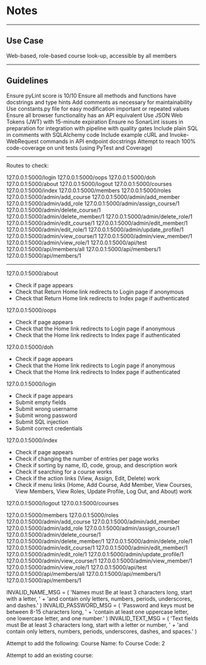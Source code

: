 # Notes

-----

## Use Case

Web-based, role-based course look-up, accessible by all members

-----

## Guidelines

Ensure pyLint score is 10/10
Ensure all methods and functions have docstrings and type hints
Add comments as necessary for maintainability
Use constants.py file for easy modification important or repeated values
Ensure all browser functionality has an API equivalent
Use JSON Web Tokens (JWT) with 15-minute expiration
Ensure no SonarLint issues in preparation for integration with pipeline with quality gates
Include plain SQL in comments with SQLAlchemy code
Include example cURL and Invoke-WebRequest commands in API endpoint docstrings
Attempt to reach 100% code-coverage on unit tests (using PyTest and Coverage)

-----

Routes to check:

127.0.0.1:5000/login
127.0.0.1:5000/oops
127.0.0.1:5000/doh
127.0.0.1:5000/about
127.0.0.1:5000/logout
127.0.0.1:5000/courses
127.0.0.1:5000/index
127.0.0.1:5000/members
127.0.0.1:5000/roles
127.0.0.1:5000/admin/add_course
127.0.0.1:5000/admin/add_member
127.0.0.1:5000/admin/add_role
127.0.0.1:5000/admin/assign_course/1
127.0.0.1:5000/admin/delete_course/1
127.0.0.1:5000/admin/delete_member/1
127.0.0.1:5000/admin/delete_role/1
127.0.0.1:5000/admin/edit_course/1
127.0.0.1:5000/admin/edit_member/1
127.0.0.1:5000/admin/edit_role/1
127.0.0.1:5000/admin/update_profile/1
127.0.0.1:5000/admin/view_course/1
127.0.0.1:5000/admin/view_member/1
127.0.0.1:5000/admin/view_role/1
127.0.0.1:5000/api/test
127.0.0.1:5000/api/members/all
127.0.0.1:5000/api/members/1
127.0.0.1:5000/api/members/1

-----

127.0.0.1:5000/about
- Check if page appears
- Check that Return Home link redirects to Login page if anonymous
- Check that Return Home link redirects to Index page if authenticated

127.0.0.1:5000/oops
- Check if page appears
- Check that the Home link redirects to Login page if anonymous
- Check that the Home link redirects to Index page if authenticated

127.0.0.1:5000/doh
- Check if page appears
- Check that the Home link redirects to Login page if anonymous
- Check that the Home link redirects to Index page if authenticated

127.0.0.1:5000/login
- Check if page appears
- Submit empty fields
- Submit wrong username
- Submit wrong password
- Submit SQL injection
- Submit correct credentials

127.0.0.1:5000/index
- Check if page appears
- Check if changing the number of entries per page works
- Check if sorting by name, ID, code, group, and description work
- Check if searching for a course works
- Check if the action links (View, Assign, Edit, Delete) work
- Check if menu links (Home, Add Course, Add Member, View Courses, View Members, View Roles, Update Profile, Log Out, and About) work


127.0.0.1:5000/logout
127.0.0.1:5000/courses

127.0.0.1:5000/members
127.0.0.1:5000/roles
127.0.0.1:5000/admin/add_course
127.0.0.1:5000/admin/add_member
127.0.0.1:5000/admin/add_role
127.0.0.1:5000/admin/assign_course/1
127.0.0.1:5000/admin/delete_course/1
127.0.0.1:5000/admin/delete_member/1
127.0.0.1:5000/admin/delete_role/1
127.0.0.1:5000/admin/edit_course/1
127.0.0.1:5000/admin/edit_member/1
127.0.0.1:5000/admin/edit_role/1
127.0.0.1:5000/admin/update_profile/1
127.0.0.1:5000/admin/view_course/1
127.0.0.1:5000/admin/view_member/1
127.0.0.1:5000/admin/view_role/1
127.0.0.1:5000/api/test
127.0.0.1:5000/api/members/all
127.0.0.1:5000/api/members/1
127.0.0.1:5000/api/members/1

INVALID_NAME_MSG = (
    'Names must Be at least 3 characters long, start with a letter, '
    + 'and contain only letters, numbers, periods, underscores, and dashes.'
)
INVALID_PASSWORD_MSG = (
    'Password and keys must be between 8-15 characters long, '
    + 'contain at least one uppercase letter, one lowercase letter, and one number.'
)
INVALID_TEXT_MSG = (
    'Text fields must Be at least 3 characters long, start with a letter or number, '
    + 'and contain only letters, numbers, periods, underscores, dashes, and spaces.'
)

Attempt to add the following:
Course Name: fo
Course Code: 2

Attempt to add an existing course:
